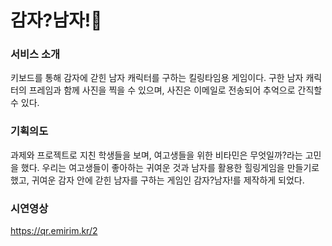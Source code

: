 # 감자?남자!🥔
### 서비스 소개
키보드를 통해 감자에 갇힌 남자 캐릭터를 구하는 킬링타임용 
게임이다. 구한 남자 캐릭터의 프레임과 함께 사진을 찍을 수 
있으며, 사진은 이메일로 전송되어 추억으로 간직할 수 있다.
### 기획의도
과제와 프로젝트로 지친 학생들을 보며, 여고생들을 위한 
비타민은 무엇일까?라는 고민을 했다. 우리는 여고생들이 
좋아하는 귀여운 것과 남자를 활용한 힐링게임을 만들기로 
했고, 귀여운 감자 안에 갇힌 남자를 구하는 게임인 
감자?남자!를 제작하게 되었다.  
### 시연영상
https://qr.emirim.kr/2
